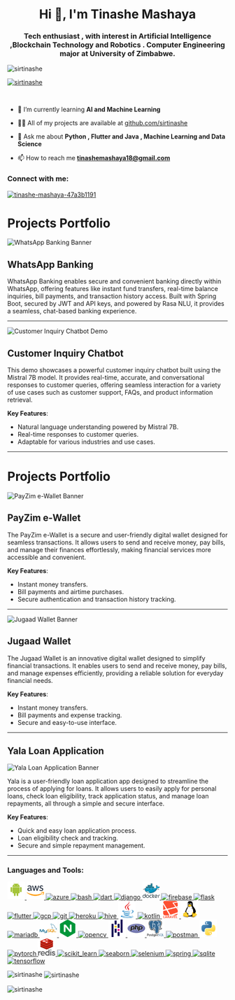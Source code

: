 <h1 align="center">Hi 👋, I'm Tinashe Mashaya</h1>
<h3 align="center">Tech enthusiast , with interest in Artificial Intelligence ,Blockchain Technology and Robotics . Computer Engineering major at University of Zimbabwe.</h3>

<p align="left"> <img src="https://komarev.com/ghpvc/?username=sirtinashe&label=Profile%20views&color=0e75b6&style=flat" alt="sirtinashe" /> </p>

<p align="left"> <a href="https://github.com/ryo-ma/github-profile-trophy"><img src="https://github-profile-trophy.vercel.app/?username=sirtinashe" alt="sirtinashe" /></a> </p>

<p align="left"> <a href="https://twitter.com/" target="blank"><img src="https://img.shields.io/twitter/follow/?logo=twitter&style=for-the-badge" alt="" /></a> </p>

- 🌱 I’m currently learning **AI and Machine Learning**

- 👨‍💻 All of my projects are available at [github.com/sirtinashe](github.com/sirtinashe)

- 💬 Ask me about **Python , Flutter and Java , Machine Learning and Data Science**

- 📫 How to reach me **tinashemashaya18@gmail.com**

<h3 align="left">Connect with me:</h3>
<p align="left">
<a href="https://linkedin.com/in/tinashe-mashaya-47a3b1191" target="blank"><img align="center" src="https://raw.githubusercontent.com/rahuldkjain/github-profile-readme-generator/master/src/images/icons/Social/linked-in-alt.svg" alt="tinashe-mashaya-47a3b1191" height="30" width="40" /></a>
</p>

# Projects Portfolio  

![WhatsApp Banking Banner](https://firebasestorage.googleapis.com/v0/b/intellixbot-jqcj.appspot.com/o/tinashe-portfolio%2FMKV1CitUAlh6_1024_500.png?alt=media&token=8775244c-a4ec-4895-b131-72efb897c6d1)  

## WhatsApp Banking  

WhatsApp Banking enables secure and convenient banking directly within WhatsApp, offering features like instant fund transfers, real-time balance inquiries, bill payments, and transaction history access. Built with Spring Boot, secured by JWT and API keys, and powered by Rasa NLU, it provides a seamless, chat-based banking experience.  

---  

![Customer Inquiry Chatbot Demo](https://firebasestorage.googleapis.com/v0/b/intellixbot-jqcj.appspot.com/o/tinashe-portfolio%2FLkv1UMZTXBjZ_1080_2160.png?alt=media&token=9559564d-91c5-4c06-9b00-3d7e0136805f)  

## Customer Inquiry Chatbot  

This demo showcases a powerful customer inquiry chatbot built using the Mistral 7B model. It provides real-time, accurate, and conversational responses to customer queries, offering seamless interaction for a variety of use cases such as customer support, FAQs, and product information retrieval.  

**Key Features**:  
- Natural language understanding powered by Mistral 7B.  
- Real-time responses to customer queries.  
- Adaptable for various industries and use cases.  

---  

# Projects Portfolio  

![PayZim e-Wallet Banner](https://firebasestorage.googleapis.com/v0/b/intellixbot-jqcj.appspot.com/o/tinashe-portfolio%2FHoz3k64Ime1C_1024_500.png?alt=media&token=3bf25667-7771-42d2-a6bd-854ecfbb6fa2)  

## PayZim e-Wallet  

The PayZim e-Wallet is a secure and user-friendly digital wallet designed for seamless transactions. It allows users to send and receive money, pay bills, and manage their finances effortlessly, making financial services more accessible and convenient.  

**Key Features**:  
- Instant money transfers.  
- Bill payments and airtime purchases.  
- Secure authentication and transaction history tracking.  

---  
![Jugaad Wallet Banner](https://firebasestorage.googleapis.com/v0/b/intellixbot-jqcj.appspot.com/o/tinashe-portfolio%2Fjugaad_app.png?alt=media&token=72a641be-7710-48ce-a83b-be7b66215dc1)  

## Jugaad Wallet  

The Jugaad Wallet is an innovative digital wallet designed to simplify financial transactions. It enables users to send and receive money, pay bills, and manage expenses efficiently, providing a reliable solution for everyday financial needs.  

**Key Features**:  
- Instant money transfers.  
- Bill payments and expense tracking.  
- Secure and easy-to-use interface.  

---  

## Yala Loan Application  
![Yala Loan Application Banner](https://firebasestorage.googleapis.com/v0/b/intellixbot-jqcj.appspot.com/o/tinashe-portfolio%2Fyala.png?alt=media&token=58636fa4-1a62-44ff-b2e6-4199c1c497da)

Yala is a user-friendly loan application app designed to streamline the process of applying for loans. It allows users to easily apply for personal loans, check loan eligibility, track application status, and manage loan repayments, all through a simple and secure interface.  

**Key Features**:  
- Quick and easy loan application process.  
- Loan eligibility check and tracking.  
- Secure and simple repayment management.  

---  


<h3 align="left">Languages and Tools:</h3>
<p align="left"> <a href="https://developer.android.com" target="_blank" rel="noreferrer"> <img src="https://raw.githubusercontent.com/devicons/devicon/master/icons/android/android-original-wordmark.svg" alt="android" width="40" height="40"/> </a> <a href="https://aws.amazon.com" target="_blank" rel="noreferrer"> <img src="https://raw.githubusercontent.com/devicons/devicon/master/icons/amazonwebservices/amazonwebservices-original-wordmark.svg" alt="aws" width="40" height="40"/> </a> <a href="https://azure.microsoft.com/en-in/" target="_blank" rel="noreferrer"> <img src="https://www.vectorlogo.zone/logos/microsoft_azure/microsoft_azure-icon.svg" alt="azure" width="40" height="40"/> </a> <a href="https://www.gnu.org/software/bash/" target="_blank" rel="noreferrer"> <img src="https://www.vectorlogo.zone/logos/gnu_bash/gnu_bash-icon.svg" alt="bash" width="40" height="40"/> </a> <a href="https://dart.dev" target="_blank" rel="noreferrer"> <img src="https://www.vectorlogo.zone/logos/dartlang/dartlang-icon.svg" alt="dart" width="40" height="40"/> </a> <a href="https://www.djangoproject.com/" target="_blank" rel="noreferrer"> <img src="https://cdn.worldvectorlogo.com/logos/django.svg" alt="django" width="40" height="40"/> </a> <a href="https://www.docker.com/" target="_blank" rel="noreferrer"> <img src="https://raw.githubusercontent.com/devicons/devicon/master/icons/docker/docker-original-wordmark.svg" alt="docker" width="40" height="40"/> </a> <a href="https://firebase.google.com/" target="_blank" rel="noreferrer"> <img src="https://www.vectorlogo.zone/logos/firebase/firebase-icon.svg" alt="firebase" width="40" height="40"/> </a> <a href="https://flask.palletsprojects.com/" target="_blank" rel="noreferrer"> <img src="https://www.vectorlogo.zone/logos/pocoo_flask/pocoo_flask-icon.svg" alt="flask" width="40" height="40"/> </a> <a href="https://flutter.dev" target="_blank" rel="noreferrer"> <img src="https://www.vectorlogo.zone/logos/flutterio/flutterio-icon.svg" alt="flutter" width="40" height="40"/> </a> <a href="https://cloud.google.com" target="_blank" rel="noreferrer"> <img src="https://www.vectorlogo.zone/logos/google_cloud/google_cloud-icon.svg" alt="gcp" width="40" height="40"/> </a> <a href="https://git-scm.com/" target="_blank" rel="noreferrer"> <img src="https://www.vectorlogo.zone/logos/git-scm/git-scm-icon.svg" alt="git" width="40" height="40"/> </a> <a href="https://heroku.com" target="_blank" rel="noreferrer"> <img src="https://www.vectorlogo.zone/logos/heroku/heroku-icon.svg" alt="heroku" width="40" height="40"/> </a> <a href="https://hive.apache.org/" target="_blank" rel="noreferrer"> <img src="https://www.vectorlogo.zone/logos/apache_hive/apache_hive-icon.svg" alt="hive" width="40" height="40"/> </a> <a href="https://www.java.com" target="_blank" rel="noreferrer"> <img src="https://raw.githubusercontent.com/devicons/devicon/master/icons/java/java-original.svg" alt="java" width="40" height="40"/> </a> <a href="https://kotlinlang.org" target="_blank" rel="noreferrer"> <img src="https://www.vectorlogo.zone/logos/kotlinlang/kotlinlang-icon.svg" alt="kotlin" width="40" height="40"/> </a> <a href="https://laravel.com/" target="_blank" rel="noreferrer"> <img src="https://raw.githubusercontent.com/devicons/devicon/master/icons/laravel/laravel-plain-wordmark.svg" alt="laravel" width="40" height="40"/> </a> <a href="https://www.linux.org/" target="_blank" rel="noreferrer"> <img src="https://raw.githubusercontent.com/devicons/devicon/master/icons/linux/linux-original.svg" alt="linux" width="40" height="40"/> </a> <a href="https://mariadb.org/" target="_blank" rel="noreferrer"> <img src="https://www.vectorlogo.zone/logos/mariadb/mariadb-icon.svg" alt="mariadb" width="40" height="40"/> </a> <a href="https://www.mysql.com/" target="_blank" rel="noreferrer"> <img src="https://raw.githubusercontent.com/devicons/devicon/master/icons/mysql/mysql-original-wordmark.svg" alt="mysql" width="40" height="40"/> </a> <a href="https://www.nginx.com" target="_blank" rel="noreferrer"> <img src="https://raw.githubusercontent.com/devicons/devicon/master/icons/nginx/nginx-original.svg" alt="nginx" width="40" height="40"/> </a> <a href="https://opencv.org/" target="_blank" rel="noreferrer"> <img src="https://www.vectorlogo.zone/logos/opencv/opencv-icon.svg" alt="opencv" width="40" height="40"/> </a> <a href="https://pandas.pydata.org/" target="_blank" rel="noreferrer"> <img src="https://raw.githubusercontent.com/devicons/devicon/2ae2a900d2f041da66e950e4d48052658d850630/icons/pandas/pandas-original.svg" alt="pandas" width="40" height="40"/> </a> <a href="https://www.php.net" target="_blank" rel="noreferrer"> <img src="https://raw.githubusercontent.com/devicons/devicon/master/icons/php/php-original.svg" alt="php" width="40" height="40"/> </a> <a href="https://www.postgresql.org" target="_blank" rel="noreferrer"> <img src="https://raw.githubusercontent.com/devicons/devicon/master/icons/postgresql/postgresql-original-wordmark.svg" alt="postgresql" width="40" height="40"/> </a> <a href="https://postman.com" target="_blank" rel="noreferrer"> <img src="https://www.vectorlogo.zone/logos/getpostman/getpostman-icon.svg" alt="postman" width="40" height="40"/> </a> <a href="https://www.python.org" target="_blank" rel="noreferrer"> <img src="https://raw.githubusercontent.com/devicons/devicon/master/icons/python/python-original.svg" alt="python" width="40" height="40"/> </a> <a href="https://pytorch.org/" target="_blank" rel="noreferrer"> <img src="https://www.vectorlogo.zone/logos/pytorch/pytorch-icon.svg" alt="pytorch" width="40" height="40"/> </a> <a href="https://redis.io" target="_blank" rel="noreferrer"> <img src="https://raw.githubusercontent.com/devicons/devicon/master/icons/redis/redis-original-wordmark.svg" alt="redis" width="40" height="40"/> </a> <a href="https://scikit-learn.org/" target="_blank" rel="noreferrer"> <img src="https://upload.wikimedia.org/wikipedia/commons/0/05/Scikit_learn_logo_small.svg" alt="scikit_learn" width="40" height="40"/> </a> <a href="https://seaborn.pydata.org/" target="_blank" rel="noreferrer"> <img src="https://seaborn.pydata.org/_images/logo-mark-lightbg.svg" alt="seaborn" width="40" height="40"/> </a> <a href="https://www.selenium.dev" target="_blank" rel="noreferrer"> <img src="https://raw.githubusercontent.com/detain/svg-logos/780f25886640cef088af994181646db2f6b1a3f8/svg/selenium-logo.svg" alt="selenium" width="40" height="40"/> </a> <a href="https://spring.io/" target="_blank" rel="noreferrer"> <img src="https://www.vectorlogo.zone/logos/springio/springio-icon.svg" alt="spring" width="40" height="40"/> </a> <a href="https://www.sqlite.org/" target="_blank" rel="noreferrer"> <img src="https://www.vectorlogo.zone/logos/sqlite/sqlite-icon.svg" alt="sqlite" width="40" height="40"/> </a> <a href="https://www.tensorflow.org" target="_blank" rel="noreferrer"> <img src="https://www.vectorlogo.zone/logos/tensorflow/tensorflow-icon.svg" alt="tensorflow" width="40" height="40"/> </a> </p>

<p><img align="left" src="https://github-readme-stats.vercel.app/api/top-langs?username=sirtinashe&show_icons=true&locale=en&layout=compact" alt="sirtinashe" /></p>

<p>&nbsp;<img align="center" src="https://github-readme-stats.vercel.app/api?username=sirtinashe&show_icons=true&locale=en" alt="sirtinashe" /></p>

<p><img align="center" src="https://github-readme-streak-stats.herokuapp.com/?user=sirtinashe&" alt="sirtinashe" /></p>
